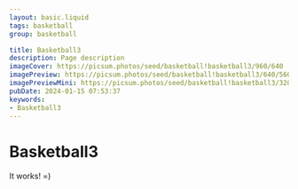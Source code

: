 ```yaml
---
layout: basic.liquid
tags: basketball
group: basketball

title: Basketball3
description: Page description
imageCover: https://picsum.photos/seed/basketball!basketball3/960/640
imagePreview: https://picsum.photos/seed/basketball!basketball3/640/560
imagePreviewMini: https://picsum.photos/seed/basketball!basketball3/320/240
pubDate: 2024-01-15 07:53:37
keywords:
- Basketball3
---
```


# Basketball3

It works! =)
